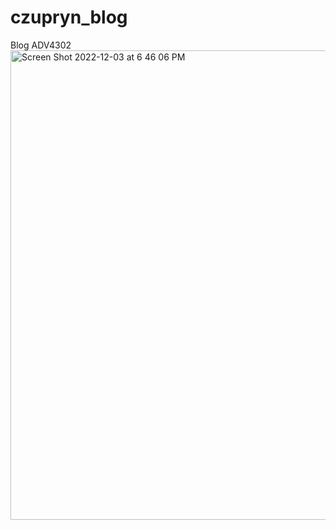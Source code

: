 # czupryn_blog
Blog ADV4302
<img width="751" alt="Screen Shot 2022-12-03 at 6 46 06 PM" src="https://user-images.githubusercontent.com/81737272/205467072-d8b91948-fa05-4d63-81cb-befe97d71649.png">
